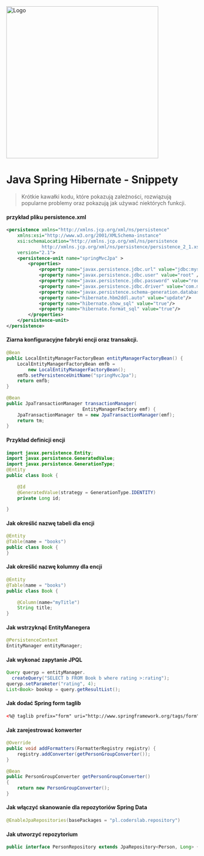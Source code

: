 <img alt="Logo" src="http://coderslab.pl/svg/logo-coderslab.svg" width="400">

# Java Spring Hibernate - Snippety
> Krótkie kawałki kodu, które pokazują zależności, rozwiązują popularne problemy oraz pokazują jak używać niektórych funkcji.

#### przykład pliku persistence.xml
````xml
<persistence xmlns="http://xmlns.jcp.org/xml/ns/persistence"
    xmlns:xsi="http://www.w3.org/2001/XMLSchema-instance"
    xsi:schemaLocation="http://xmlns.jcp.org/xml/ns/persistence
             http://xmlns.jcp.org/xml/ns/persistence/persistence_2_1.xsd"
    version="2.1">
    <persistence-unit name="springMvcJpa" >
        <properties>
            <property name="javax.persistence.jdbc.url" value="jdbc:mysql://localhost:3306/springMvcJpa" />
            <property name="javax.persistence.jdbc.user" value="root" />
            <property name="javax.persistence.jdbc.password" value="root" />
            <property name="javax.persistence.jdbc.driver" value="com.mysql.jdbc.Driver" />
            <property name="javax.persistence.schema-generation.database.action" value="none"/>
            <property name="hibernate.hbm2ddl.auto" value="update"/>
            <property name="hibernate.show_sql" value="true"/>
            <property name="hibernate.format_sql" value="true"/>
        </properties>  
    </persistence-unit>
</persistence>
````

#### Ziarna konfiguracyjne fabryki encji oraz transakcji.
````java
@Bean
public LocalEntityManagerFactoryBean entityManagerFactoryBean() {
    LocalEntityManagerFactoryBean emfb =
        new LocalEntityManagerFactoryBean();
    emfb.setPersistenceUnitName("springMvcJpa");
    return emfb;
}
 
@Bean
public JpaTransactionManager transactionManager(
                            EntityManagerFactory emf) {
    JpaTransactionManager tm = new JpaTransactionManager(emf);
    return tm;
}
````

#### Przykład definicji encji
````java
import javax.persistence.Entity;
import javax.persistence.GeneratedValue;
import javax.persistence.GenerationType;
@Entity
public class Book {
 
    @Id
    @GeneratedValue(strategy = GenerationType.IDENTITY)
    private Long id;
 
}

````

#### Jak określić nazwę tabeli dla encji
````java
@Entity
@Table(name = "books")
public class Book {
}

````

#### Jak określić nazwę kolumny dla encji
````java
@Entity
@Table(name = "books")
public class Book {
 
	@Column(name="myTitle")
	String title;
}

````


#### Jak wstrzyknąć EntityManegera
````java
@PersistenceContext
EntityManager entityManager;
````

#### Jak wykonać zapytanie JPQL
````java
Query queryp = entityManager.
  createQuery("SELECT b FROM Book b where rating >:rating");
queryp.setParameter("rating", 4);
List<Book> booksp = query.getResultList();
````


#### Jak dodać Spring form taglib
````html
<%@ taglib prefix="form" uri="http://www.springframework.org/tags/form" %>

````

#### Jak zarejestrować konwerter
````java
@Override
public void addFormatters(FormatterRegistry registry) {
    registry.addConverter(getPersonGroupConverter());
}
 
@Bean
public PersonGroupConverter getPersonGroupConverter()
{
    return new PersonGroupConverter();
}

````

#### Jak włączyć skanowanie dla repozytoriów Spring Data
````java
@EnableJpaRepositories(basePackages = "pl.coderslab.repository")
````

#### Jak utworzyć repozytorium
````java
public interface PersonRepository extends JpaRepository<Person, Long> { }
````
